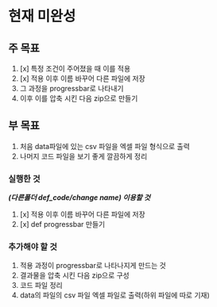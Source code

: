 # 현재 미완성

## 주 목표
1. [x] 특정 조건이 주어졌을 때 이를 적용
2. [x] 적용 이후 이름 바꾸어 다른 파일에 저장
3.  그 과정을 progressbar로 나타내기
4.  이후 이를 압축 시킨 다음 zip으로 만들기

## 부 목표
1. 처음 data파일에 있는 csv 파일을 엑셀 파일 형식으로 출력
2. 나머지 코드 파일을 보기 좋게 깔끔하게 정리

### 실행한 것
***(다른폴더 def_code/change name) 이용할 것***
1.  [x] 적용 이후 이름 바꾸어 다른 파일에 저장 
2. [x] def progressbar 만들기


### 추가해야 할 것
1. 적용 과정이 progressbar로 나타나지게 만드는 것
2. 결과물을 압축 시킨 다음 zip으로 구성
3. 코드 파일 정리
4. data의 파일의 csv 파일 엑셀 파일로 출력(하위 파일에 따로 기재) 


